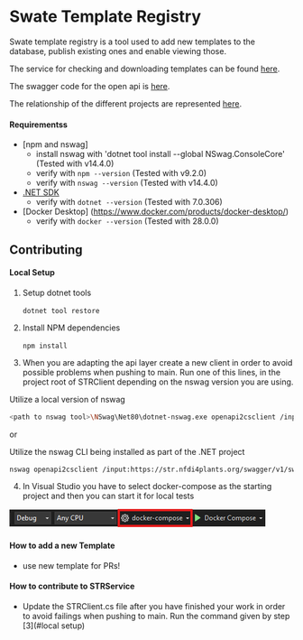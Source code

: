 # Swate Template Registry

Swate template registry is a tool used to add new templates to the database, publish existing ones and enable viewing those.

The service for checking and downloading templates can be found [here](https://str.nfdi4plants.org/).

The swagger code for the open api is [here](https://str.nfdi4plants.org/swagger/index.html).

The relationship of the different projects are represented [here](https://github.com/nfdi4plants/Swate-templates/tree/str/src).

#### Requirementss

- [npm and nswag]
    - install nswag with 'dotnet tool install --global NSwag.ConsoleCore' (Tested with v14.4.0)
    - verify with `npm --version` (Tested with v9.2.0)
    - verify with `nswag --version` (Tested with v14.4.0)
- [.NET SDK](https://dotnet.microsoft.com/en-us/download)
    - verify with `dotnet --version` (Tested with 7.0.306)
-  [Docker Desktop] (https://www.docker.com/products/docker-desktop/)
    - verify with `docker --version` (Tested with 28.0.0)

## Contributing

#### Local Setup

1. Setup dotnet tools

   `dotnet tool restore`

2. Install NPM dependencies
   
    `npm install`

3. When you are adapting the api layer create a new client in order to avoid possible problems when pushing to main. Run one of this lines, in the project root of STRClient depending on the nswag version you are using.


Utilize a local version of nswag

```bash
<path to nswag tool>\NSwag\Net80\dotnet-nswag.exe openapi2csclient /input:https://str.nfdi4plants.org/swagger/v1/swagger.json /namespace:STRClient /output:STRClient.cs
```

or

Utilize the nswag CLI being installed as part of the .NET project

```bash
nswag openapi2csclient /input:https://str.nfdi4plants.org/swagger/v1/swagger.json /output:STRClient.cs /namespace:STRClient
```

4. In Visual Studio you have to select docker-compose as the starting project and then you can start it for local tests

![Logo](images/SelectDockerDesktop.png)

#### How to add a new Template

* use new template for PRs!

#### How to contribute to STRService

* Update the STRClient.cs file after you have finished your work in order to avoid failings when pushing to main. Run the command given by step [3](#local setup)


